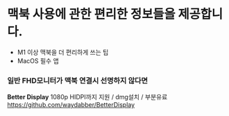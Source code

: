 # 맥북 사용에 관한 편리한 정보들을 제공합니다.
- M1 이상 맥북을 더 편리하게 쓰는 팁
- MacOS 필수 앱


### 일반 FHD모니터가 맥북 연결시 선명하지 않다면

**Better Display**
1080p HIDPI까지 지원 / dmg설치 / 부분유료
https://github.com/waydabber/BetterDisplay
